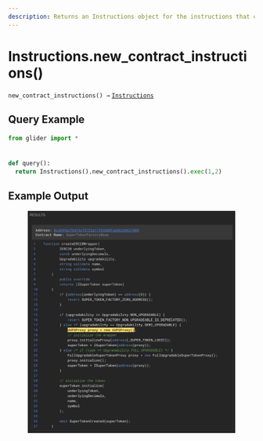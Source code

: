 ```yaml
---
description: Returns an Instructions object for the instructions that create new contract.
---
```


# Instructions.new\_contract\_instructions()

`new_contract_instructions() →` [`Instructions`](./)

## Query Example

```python
from glider import *


def query():
  return Instructions().new_contract_instructions().exec(1,2)
```

## Example Output

<figure><img src="../../.gitbook/assets/image (258).png" alt=""><figcaption></figcaption></figure>
